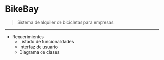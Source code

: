 # BikeBay
> Sistema de alquiler de bicicletas para empresas
---
* Requerimientos
    * Listado de funcionalidades
    * Interfaz de usuario
    * Diagrama de clases
